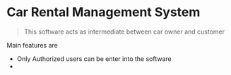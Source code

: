 # Car Rental Management System

> This  software acts as intermediate between car owner and customer

Main features are 

 * Only Authorized users can be enter into the software
* 
